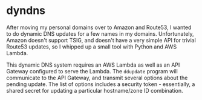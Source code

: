 # dyndns

After moving my personal domains over to Amazon and Route53, I wanted to
do dynamic DNS updates for a few names in my domains.  Unfortunately, Amazon
doesn't support TSIG, and doesn't have a very simple API for trivial Route53
updates, so I whipped up a small tool with Python and AWS Lambda.

This dynamic DNS system requires an AWS Lambda as well as an API Gateway
configured to serve the Lambda.  The `ddupdate` program will communicate
to the API Gateway, and transmit several options about the pending update.
The list of options includes a security token - essentially, a shared secret
for updating a particular hostname/zone ID combination.

